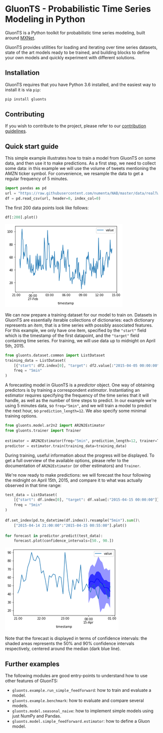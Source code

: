 # GluonTS - Probabilistic Time Series Modeling in Python

GluonTS is a Python toolkit for probabilistic time series modeling,
built around [MXNet](https://mxnet.incubator.apache.org/).

GluonTS provides utilities for loading and iterating over time series datasets,
state of the art models ready to be trained, and building blocks to define
your own models and quickly experiment with different solutions.

## Installation

GluonTS requires that you have Python 3.6 installed, and the easiest
way to install it is via `pip`:

```bash
pip install gluonts
```

## Contributing

If you wish to contribute to the project, please refer to our
[contribution guidelines](/CONTRIBUTING.md).

## Quick start guide

This simple example illustrates how to train a model from GluonTS on some data,
and then use it to make predictions. As a first step, we need to collect
some data: in this example we will use the volume of tweets mentioning the
AMZN ticker symbol. For convenience, we resample the data to get a regular
frequency of 5 minutes.

```python
import pandas as pd
url = "https://raw.githubusercontent.com/numenta/NAB/master/data/realTweets/Twitter_volume_AMZN.csv"
df = pd.read_csv(url, header=0, index_col=0)
```

The first 200 data points look like follows:

```python
df[:200].plot()
```

![Data](/figures/Tweets_AMZN_data.png)

We can now prepare a training dataset for our model to train on.
Datasets in GluonTS are essentially iterable collections of
dictionaries: each dictionary represents an *item*, that is a time series
with possibly associated features. For this example, we only have one
item, specified by the `"start"` field which is the timestamp of the
first datapoint, and the `"target"` field containing time series.
For training, we will use data up to midnight on April 5th, 2015.

```python
from gluonts.dataset.common import ListDataset
training_data = ListDataset(
    [{"start": df2.index[0], "target": df2.value[:"2015-04-05 00:00:00"]}],
    freq = "5min"
)
```

A forecasting model in GluonTS is a *predictor* object. One way of obtaining
predictors is by training a correspondent *estimator*. Instantiating an
estimator requires specifying the frequency of the time series that it will
handle, as well as the number of time steps to predict. In our example
we're using 5 minutes data, so `freq="5min"`,
and we will train a model to predict the next hour, so `prediction_length=12`.
We also specify some minimal training options.

```python
from gluonts.model.ar2n2 import AR2N2Estimator
from gluonts.trainer import Trainer

estimator = AR2N2Estimator(freq="5min", prediction_length=12, trainer=Trainer(epochs=10))
predictor = estimator.train(training_data=training_data)
```

During training, useful information about the progress will be displayed.
To get a full overview of the available options, please refer to the
documentation of `AR2N2Estimator` (or other estimators) and `Trainer`.

We're now ready to make predictions: we will forecast the hour following
the midnight on April 15th, 2015, and compare it to what was actually
observed in that time range:

```python
test_data = ListDataset(
    [{"start": df.index[0], "target": df.value[:"2015-04-15 00:00:00"]}],
    freq = "5min"
)

df.set_index(pd.to_datetime(df.index)).resample("5min").sum()\
    ["2015-04-14 21:00:00":"2015-04-15 00:55:00"].plot()

for forecast in predictor.predict(test_data):
    forecast.plot(confidence_intervals=[50., 90.])
```

![Forecast](/figures/Tweets_AMZN_forecast.png)

Note that the forecast is displayed in terms of confidence intervals:
the shaded areas represents the 50% and 90% confidence intervals respectively,
centered around the median (dark blue line).

## Further examples

The following modules are good entry-points to understand how to use
other features of GluonTS:

* `gluonts.example.run_simple_feedforward`: how to train and evaluate a model.
* `gluonts.example.benchmark`: how to evaluate and compare several models.
* `gluonts.model.seasonal_naive`: how to implement simple models using just NumPy and Pandas.
* `gluonts.model.simple_feedforward.estimator`: how to define a Gluon model.

<!-- ## Citing

If you find GluonTS useful for your research, please consider including the
following publications in your bibliographic references:

```
@article{
  title={},
  author={},
  journal={},
  year={},
}
``` -->
